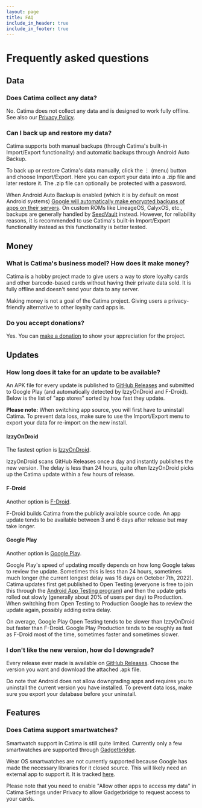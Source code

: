 ```yaml
---
layout: page
title: FAQ
include_in_header: true
include_in_footer: true
---
```


# Frequently asked questions

## Data

### Does Catima collect any data?

No. Catima does not collect any data and is designed to work fully offline. See also our [Privacy Policy](/privacy-policy).

### Can I back up and restore my data?

Catima supports both manual backups (through Catima's built-in Import/Export functionality) and automatic backups through Android Auto Backup.

To back up or restore Catima's data manually, click the <kbd>⋮</kbd> (menu) button and choose Import/Export. Here you can export your data into a .zip file and later restore it. The .zip file can optionally be protected with a password.

When Android Auto Backup is enabled (which it is by default on most Android systems) [Google will automatically make encrypted backups of apps on their servers](https://support.google.com/android/answer/2819582). On custom ROMs like LineageOS, CalyxOS, etc., backups are generally handled by [SeedVault](https://calyxinstitute.org/projects/seedvault-encrypted-backup-for-android) instead. However, for reliability reasons, it is recommended to use Catima's built-in Import/Export functionality instead as this functionality is better tested.

## Money

### What is Catima's business model? How does it make money?

Catima is a hobby project made to give users a way to store loyalty cards and other barcode-based cards without having their private data sold. It is fully offline and doesn't send your data to any server.

Making money is not a goal of the Catima project. Giving users a privacy-friendly alternative to other loyalty card apps is.

### Do you accept donations?

Yes. You can [make a donation](/donate) to show your appreciation for the project.

## Updates

### How long does it take for an update to be available?

An APK file for every update is published to [GitHub Releases](https://github.com/CatimaLoyalty/Android/releases) and submitted to Google Play (and automatically detected by IzzyOnDroid and F-Droid). Below is the list of "app stores" sorted by how fast they update.

**Please note:** When switching app source, you will first have to uninstall Catima. To prevent data loss, make sure to use the Import/Export menu to export your data for re-import on the new install.

#### IzzyOnDroid

The fastest option is [IzzyOnDroid](https://apt.izzysoft.de/fdroid/index/apk/me.hackerchick.catima).

IzzyOnDroid scans GitHub Releases once a day and instantly publishes the new version. The delay is less than 24 hours, quite often IzzyOnDroid picks up the Catima update within a few hours of release.

#### F-Droid

Another option is [F-Droid](https://f-droid.org/en/packages/me.hackerchick.catima/).

F-Droid builds Catima from the publicly available source code. An app update tends to be available between 3 and 6 days after release but may take longer.

#### Google Play

Another option is [Google Play](https://play.google.com/store/apps/details?id=me.hackerchick.catima).

Google Play's speed of updating mostly depends on how long Google takes to review the update. Sometimes this is less than 24 hours, sometimes much longer (the current longest delay was 16 days on October 7th, 2022). Catima updates first get published to Open Testing (everyone is free to join this through the [Android App Testing program](https://play.google.com/apps/testing/me.hackerchick.catima)) and then the update gets rolled out slowly (generally about 20% of users per day) to Production. When switching from Open Testing to Production Google has to review the update again, possibly adding extra delay.

On average, Google Play Open Testing tends to be slower than IzzyOnDroid but faster than F-Droid. Google Play Production tends to be roughly as fast as F-Droid most of the time, sometimes faster and sometimes slower.

### I don't like the new version, how do I downgrade?

Every release ever made is available on [GitHub Releases](https://github.com/CatimaLoyalty/Android/releases). Choose the version you want and download the attached .apk file.

Do note that Android does not allow downgrading apps and requires you to uninstall the current version you have installed. To prevent data loss, make sure you export your database before your uninstall.

## Features

### Does Catima support smartwatches?

Smartwatch support in Catima is still quite limited. Currently only a few smartwatches are supported through [Gadgetbridge](https://gadgetbridge.org/basics/integrations/catima/).

Wear OS smartwatches are not currently supported because Google has made the necessary libraries for it closed source. This will likely need an external app to support it. It is tracked [here](https://github.com/CatimaLoyalty/Android/issues/25).

Please note that you need to enable "Allow other apps to access my data" in Catima Settings under Privacy to allow Gadgetbridge to request access to your cards.
